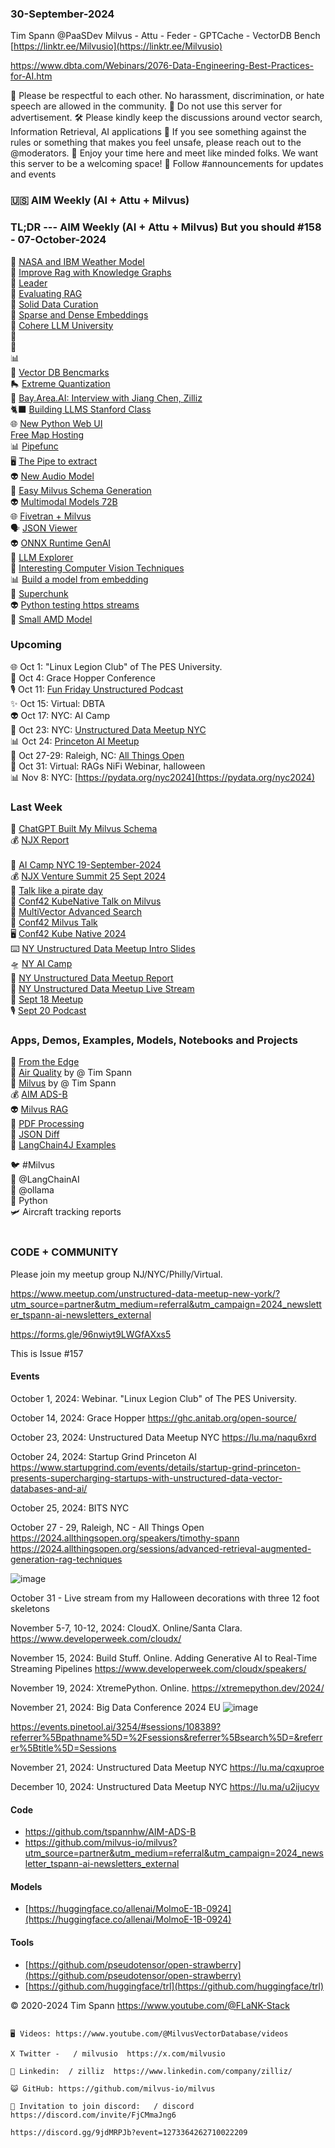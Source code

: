 ### 30-September-2024
Tim Spann @PaaSDev
Milvus - Attu - Feder - GPTCache - VectorDB Bench <br/>
[https://linktr.ee/Milvusio](https://linktr.ee/Milvusio)

https://www.dbta.com/Webinars/2076-Data-Engineering-Best-Practices-for-AI.htm



🫶  Please be respectful to each other. No harassment, discrimination, or hate speech are allowed in the community.
🙅  Do not use this server for advertisement.
🛠️  Please kindly keep the discussions around vector search, Information Retrieval, AI applications
📝  If you see something against the rules or something that makes you feel unsafe, please reach out to the @moderators.
 🎉 Enjoy your time here and meet like minded folks. We want this server to be a welcoming space!
📣  Follow ⁠#announcements for updates and events

### 🇺🇸 AIM Weekly (AI + Attu + Milvus)  

### TL;DR --- AIM Weekly (AI + Attu + Milvus) But you should   #158 - 07-October-2024
 💫 [NASA and IBM Weather Model](https://github.com/NASA-IMPACT/Prithvi-WxC)<br/>
 🙌 [Improve Rag with Knowledge Graphs](https://dzone.com/articles/improve-rag-storing-knowledge-graph-in-vector-db)<br/>
🦾 [Leader](https://medium.com/@zilliz_learn/zilliz-is-named-a-leader-in-the-forrester-wave-vector-database-report-1db158076668)<br/>
📎 [Evaluating RAG](https://zilliz.com/learn/How-To-Evaluate-RAG-Applications?utm_source=vendor&utm_medium=referral&utm_campaign=2024-09-03_blog_evolution-of-dbs_tns)        <br/>
🚙 [Solid Data Curation](https://medium.com/@zilliz_learn/garbage-in-garbage-out-why-poor-data-curation-is-killing-your-ai-models-aa37a7588024)<br/>
🤖 [Sparse and Dense Embeddings](https://zilliz.com/learn/sparse-and-dense-embeddings)     <br/>
🍔 [Cohere LLM University](https://cohere.com/llmu)    <br/>
📢 [](https://github.com/MinishLab/model2vec)<br/>
📢 [ ](https://huggingface.co/spaces/lamm-mit/PDF2Audio)    <br/>
📊 [](https://thenewstack.io/sql-nosql-and-vectors-oh-my/)     <br/>
📱 [Vector DB Bencmarks](https://zilliz.com/vector-database-benchmark-tool?database=ZillizCloud%2CMilvus%2CElasticCloud%2CPgVector%2CPinecone%2CQdrantCloud%2CWeaviateCloud&dataset=medium&filter=none%2Clow%2Chigh&tab=1)     <br/>
🛼 [Extreme Quantization](https://huggingface.co/blog/1_58_llm_extreme_quantization)    <br/>
📢 [Bay.Area.AI: Interview with Jiang Chen, Zilliz](https://www.youtube.com/watch?v=1HaF2_wgrs8)   <br/>
🐈‍⬛ [Building LLMS Stanford Class](https://www.youtube.com/watch?v=9vM4p9NN0Ts)<br/>
🌐 [New Python Web UI](https://github.com/rio-labs/rio)<br/>
[Free Map Hosting](https://openfreemap.org/)<br/>
📊 [Pipefunc](https://pipefunc.readthedocs.io/en/latest/)<br/>
🖥️ [The Pipe to extract](https://github.com/emcf/thepipe)<br/>
👽 [New Audio Model](https://github.com/haidog-yaqub/EzAudio)<br/>
🧐 [Easy Milvus Schema Generation](https://medium.com/@tspann/chatgpt-built-my-milvus-schema-590058fecba4)<br/>
👽 [Multimodal Models 72B](https://huggingface.co/allenai/Molmo-72B-0924)<br/>
🌐 [Fivetran + Milvus](https://www.fivetran.com/blog/unlock-ai-powered-search-with-fivetran-and-milvus)<br/>
🗣️ [JSON Viewer](https://github.com/loggerhead/json4u)<br/>
👽 [ONNX Runtime GenAI](https://github.com/microsoft/onnxruntime-genai)<br/>
🚙 [LLM Explorer](https://llm.extractum.io/)<br/>
🦾 [Interesting Computer Vision Techniques](https://medium.com/@zilliz_learn/deep-residual-learning-for-image-recognition-0025592e3910)<br/>
📊 [Build a model from embedding](https://github.com/MinishLab/model2vec)<br/>
🧩 [Superchunk](https://towardsdatascience.com/breaking-it-down-chunking-techniques-for-better-rag-3fd288bf25a0)<br/>
👽 [Python testing https streams](https://github.com/cle-b/httpdbg) <br/>
🍔 [Small AMD Model](https://huggingface.co/amd/AMD-Llama-135m)<br/>

### Upcoming
🌐 Oct 1: "Linux Legion Club" of The PES University. <br />
📡 Oct 4: Grace Hopper Conference <br />
🎙️ Oct 11: [Fun Friday Unstructured Podcast](https://www.youtube.com/@MilvusVectorDatabase/streams) <br />
✨ Oct 15: Virtual: DBTA  <br />
👽 Oct 17: NYC: AI Camp <br />
🚕 Oct 23: NYC: [Unstructured Data Meetup NYC](https://lu.ma/naqu6xrd)  <br/>
📊 Oct 24: [Princeton AI Meetup](https://www.startupgrind.com/events/details/startup-grind-princeton-presents-supercharging-startups-with-unstructured-data-vector-databases-and-ai/)   <br/>
📱 Oct 27-29: Raleigh, NC:  [All Things Open](https://2024.allthingsopen.org/sessions/advanced-retrieval-augmented-generation-rag-techniques)  <br/>
🎃 Oct 31: Virtual: RAGs NiFi Webinar, halloween  <br/>
📊 Nov 8: NYC: [https://pydata.org/nyc2024](https://pydata.org/nyc2024)  <br/>


### Last Week
🌃 [ChatGPT Built My Milvus Schema](https://medium.com/@tspann/chatgpt-built-my-milvus-schema-590058fecba4)<br/>
💰 [NJX Report](https://medium.com/@tspann/njx-venture-summit-unlocked-9faa9aa572f3) <br/>
[](https://medium.com/@tspann/chatgpt-built-my-milvus-schema-590058fecba4)<br/>
🗽 [AI Camp NYC 19-September-2024](https://www.slideshare.net/slideshow/09-19-2024-ai-camp-hybrid-seach-milvus-for-vector-database/271905707)<br/>
💰 [NJX Venture Summit 25 Sept 2024](https://www.slideshare.net/slideshow/09-25-2024-njx-venture-summit-introduction-to-unstructured-data/272023960)<br/>
🍔 [Talk like a pirate day](https://www.youtube.com/watch?v=tj-Qo6rgJTY) <br/>
🌃 [Conf42 KubeNative Talk on Milvus](https://www.youtube.com/watch?v=X5fR2SIS8x8&pp=ygULIlRpbSBTcGFubiI%3D) <br/>
🌆 [MultiVector Advanced Search](https://dzone.com/articles/multiple-vectors-and-advanced-search-data-model-design) <br/>
🍔 [Conf42 Milvus Talk](https://www.youtube.com/watch?v=X5fR2SIS8x8)<br/>
🖥️ [Conf42 Kube Native 2024](https://www.slideshare.net/slideshow/09-26-2024-conf-42-kube-native-unleashing-the-potential-of-cloud-native-open-source-vector-databases/271850898)<br/>
⌨️ [NY Unstructured Data Meetup Intro Slides](https://www.slideshare.net/slideshow/09-18-2024-nyc-meetup-vector-databases-102/271850947)<br/>
🛸 [NY AI Camp](https://medium.com/@tspann/pirates-of-the-ai-camp-too-hot-for-fall-e8591466b7c7)<br/>
🚕 [NY Unstructured Data Meetup Report](https://medium.com/@tspann/report-september-18-2024-meetup-43ad87625725)<br/>
🍕 [NY Unstructured Data Meetup Live Stream](https://www.youtube.com/watch?v=eWtltpTQwZs&t=365s)<br/>
🚕 [Sept 18 Meetup](https://www.youtube.com/watch?v=35JdjmiDvWI)<br/>
🎙️ [Sept 20 Podcast](https://www.youtube.com/watch?v=Y31gapJIUho&ab_channel=Zilliz)<br/>

### Apps, Demos, Examples, Models, Notebooks and Projects

🚀 [From the Edge](https://medium.com/@zilliz_learn/unstructured-data-processing-from-cloud-to-edge-b5e9882554ec)<br/>
🚀 [Air Quality](https://github.com/tspannhw/AIM-AirQuality) by @ Tim Spann <br/>
🤖 [Milvus](https://github.com/tspannhw/AIM-Partioning)  by @ Tim Spann<br/>
💰 [AIM ADS-B](https://github.com/tspannhw/AIM-ADS-B) <br/>
👽 [Milvus RAG](https://www.slideshare.net/slideshow/09-12-2024-milvus-vector-database-used-for-sensor-data-rag/271636784)  <br/>
🍿 [PDF Processing](https://github.com/opendatalab/MinerU) <br/>
🤖 [JSON Diff](https://github.com/josephburnett/jd?r)<br/>
🍿 [LangChain4J Examples](https://github.com/langchain4j/langchain4j-examples)<br/>

🐦 #Milvus <br/>
🔗 @LangChainAI<br/>
🦙 @ollama<br/>
🐍 Python <br/>
🛩️ Aircraft tracking reports<br/><br/>



### CODE + COMMUNITY

Please join my meetup group NJ/NYC/Philly/Virtual. 

https://www.meetup.com/unstructured-data-meetup-new-york/?utm_source=partner&utm_medium=referral&utm_campaign=2024_newsletter_tspann-ai-newsletters_external

https://forms.gle/96nwiyt9LWGfAXxs5

This is Issue #157


#### Events


October 1, 2024:   Webinar. "Linux Legion Club" of The PES University.

October 14, 2024:  Grace Hopper
https://ghc.anitab.org/open-source/

October 23, 2024:   Unstructured Data Meetup NYC
https://lu.ma/naqu6xrd

October 24, 2024:  Startup Grind Princeton AI
https://www.startupgrind.com/events/details/startup-grind-princeton-presents-supercharging-startups-with-unstructured-data-vector-databases-and-ai/

October 25, 2024:  BITS NYC

October 27 - 29, Raleigh, NC - All Things Open
https://2024.allthingsopen.org/speakers/timothy-spann
https://2024.allthingsopen.org/sessions/advanced-retrieval-augmented-generation-rag-techniques

![image](https://github.com/tspannhw/FLiPStackWeekly/assets/18673814/2aae6f12-713b-473a-8d6c-38ec969aa811)

October 31 - Live stream from my Halloween decorations with three 12 foot skeletons

November 5-7, 10-12, 2024:  CloudX.  Online/Santa Clara. https://www.developerweek.com/cloudx/

November 15, 2024: Build Stuff. Online. Adding Generative AI to Real-Time Streaming Pipelines
https://www.developerweek.com/cloudx/speakers/

November 19, 2024: XtremePython. Online.
https://xtremepython.dev/2024/

November 21, 2024: Big Data Conference 2024 EU
![image](https://github.com/user-attachments/assets/e81fb929-0f82-418f-bd14-58288cb03b9a)

https://events.pinetool.ai/3254/#sessions/108389?referrer%5Bpathname%5D=%2Fsessions&referrer%5Bsearch%5D=&referrer%5Btitle%5D=Sessions

November 21, 2024:    Unstructured Data Meetup NYC
https://lu.ma/cqxuproe

December 10, 2024:  Unstructured Data Meetup NYC
https://lu.ma/u2ijucyv


#### Code

* https://github.com/tspannhw/AIM-ADS-B
* https://github.com/milvus-io/milvus?utm_source=partner&utm_medium=referral&utm_campaign=2024_newsletter_tspann-ai-newsletters_external


#### Models

* [https://huggingface.co/allenai/MolmoE-1B-0924](https://huggingface.co/allenai/MolmoE-1B-0924)



  
#### Tools

* [https://github.com/pseudotensor/open-strawberry](https://github.com/pseudotensor/open-strawberry)
* [https://github.com/huggingface/trl](https://github.com/huggingface/trl)
  
&copy; 2020-2024 Tim Spann  https://www.youtube.com/@FLaNK-Stack


~~~~~~~~~~~~~~~ CONNECT ~~~~~~~~~~~~~~~

🖥️ Videos: https://www.youtube.com/@MilvusVectorDatabase/videos

X Twitter -   / milvusio  https://x.com/milvusio

🔗 Linkedin:  / zilliz  https://www.linkedin.com/company/zilliz/

😺 GitHub: https://github.com/milvus-io/milvus

🦾 Invitation to join discord:   / discord  https://discord.com/invite/FjCMmaJng6

https://discord.gg/9jdMRPJb?event=1273364262710022209
